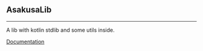 ## AsakusaLib

---

A lib with kotlin stdlib and some utils inside.

[Documentation](https://github.com/Nix1304/Asakusa-Lib/wiki)